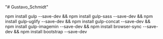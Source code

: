 "# Gustavo_Schmidt" 

<!-- Instalação de pacotes para Gulpfile -->
npm install gulp --save-dev && npm install gulp-sass --save-dev && npm install gulp-uglify --save-dev && npm install gulp-concat --save-dev && npm install gulp-imagemin --save-dev && npm install browser-sync --save-dev && npm install bootstrap --save-dev

